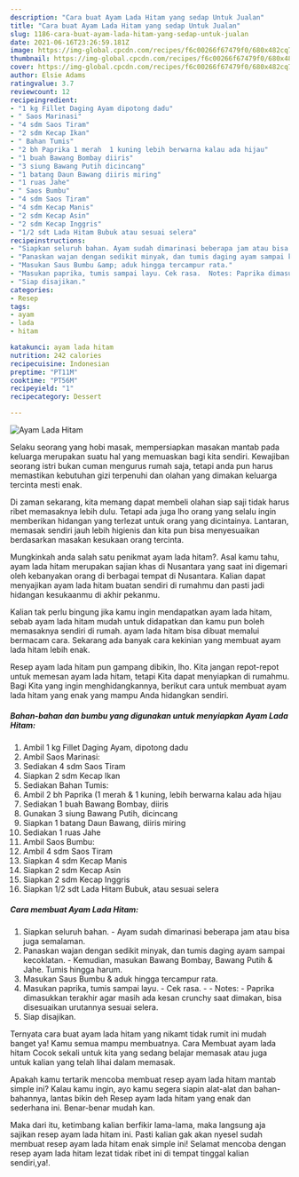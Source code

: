 ```yaml
---
description: "Cara buat Ayam Lada Hitam yang sedap Untuk Jualan"
title: "Cara buat Ayam Lada Hitam yang sedap Untuk Jualan"
slug: 1186-cara-buat-ayam-lada-hitam-yang-sedap-untuk-jualan
date: 2021-06-16T23:26:59.181Z
image: https://img-global.cpcdn.com/recipes/f6c00266f67479f0/680x482cq70/ayam-lada-hitam-foto-resep-utama.jpg
thumbnail: https://img-global.cpcdn.com/recipes/f6c00266f67479f0/680x482cq70/ayam-lada-hitam-foto-resep-utama.jpg
cover: https://img-global.cpcdn.com/recipes/f6c00266f67479f0/680x482cq70/ayam-lada-hitam-foto-resep-utama.jpg
author: Elsie Adams
ratingvalue: 3.7
reviewcount: 12
recipeingredient:
- "1 kg Fillet Daging Ayam dipotong dadu"
- " Saos Marinasi"
- "4 sdm Saos Tiram"
- "2 sdm Kecap Ikan"
- " Bahan Tumis"
- "2 bh Paprika 1 merah  1 kuning lebih berwarna kalau ada hijau"
- "1 buah Bawang Bombay diiris"
- "3 siung Bawang Putih dicincang"
- "1 batang Daun Bawang diiris miring"
- "1 ruas Jahe"
- " Saos Bumbu"
- "4 sdm Saos Tiram"
- "4 sdm Kecap Manis"
- "2 sdm Kecap Asin"
- "2 sdm Kecap Inggris"
- "1/2 sdt Lada Hitam Bubuk atau sesuai selera"
recipeinstructions:
- "Siapkan seluruh bahan. Ayam sudah dimarinasi beberapa jam atau bisa juga semalaman."
- "Panaskan wajan dengan sedikit minyak, dan tumis daging ayam sampai kecoklatan. Kemudian, masukan Bawang Bombay, Bawang Putih &amp; Jahe. Tumis hingga harum."
- "Masukan Saus Bumbu &amp; aduk hingga tercampur rata."
- "Masukan paprika, tumis sampai layu. Cek rasa.  Notes: Paprika dimasukkan terakhir agar masih ada kesan crunchy saat dimakan, bisa disesuaikan urutannya sesuai selera."
- "Siap disajikan."
categories:
- Resep
tags:
- ayam
- lada
- hitam

katakunci: ayam lada hitam 
nutrition: 242 calories
recipecuisine: Indonesian
preptime: "PT11M"
cooktime: "PT56M"
recipeyield: "1"
recipecategory: Dessert

---
```



![Ayam Lada Hitam](https://img-global.cpcdn.com/recipes/f6c00266f67479f0/680x482cq70/ayam-lada-hitam-foto-resep-utama.jpg)

Selaku seorang yang hobi masak, mempersiapkan masakan mantab pada keluarga merupakan suatu hal yang memuaskan bagi kita sendiri. Kewajiban seorang istri bukan cuman mengurus rumah saja, tetapi anda pun harus memastikan kebutuhan gizi terpenuhi dan olahan yang dimakan keluarga tercinta mesti enak.

Di zaman  sekarang, kita memang dapat membeli olahan siap saji tidak harus ribet memasaknya lebih dulu. Tetapi ada juga lho orang yang selalu ingin memberikan hidangan yang terlezat untuk orang yang dicintainya. Lantaran, memasak sendiri jauh lebih higienis dan kita pun bisa menyesuaikan berdasarkan masakan kesukaan orang tercinta. 



Mungkinkah anda salah satu penikmat ayam lada hitam?. Asal kamu tahu, ayam lada hitam merupakan sajian khas di Nusantara yang saat ini digemari oleh kebanyakan orang di berbagai tempat di Nusantara. Kalian dapat menyajikan ayam lada hitam buatan sendiri di rumahmu dan pasti jadi hidangan kesukaanmu di akhir pekanmu.

Kalian tak perlu bingung jika kamu ingin mendapatkan ayam lada hitam, sebab ayam lada hitam mudah untuk didapatkan dan kamu pun boleh memasaknya sendiri di rumah. ayam lada hitam bisa dibuat memalui bermacam cara. Sekarang ada banyak cara kekinian yang membuat ayam lada hitam lebih enak.

Resep ayam lada hitam pun gampang dibikin, lho. Kita jangan repot-repot untuk memesan ayam lada hitam, tetapi Kita dapat menyiapkan di rumahmu. Bagi Kita yang ingin menghidangkannya, berikut cara untuk membuat ayam lada hitam yang enak yang mampu Anda hidangkan sendiri.

<!--inarticleads1-->

##### Bahan-bahan dan bumbu yang digunakan untuk menyiapkan Ayam Lada Hitam:

1. Ambil 1 kg Fillet Daging Ayam, dipotong dadu
1. Ambil  Saos Marinasi:
1. Sediakan 4 sdm Saos Tiram
1. Siapkan 2 sdm Kecap Ikan
1. Sediakan  Bahan Tumis:
1. Ambil 2 bh Paprika (1 merah &amp; 1 kuning, lebih berwarna kalau ada hijau
1. Sediakan 1 buah Bawang Bombay, diiris
1. Gunakan 3 siung Bawang Putih, dicincang
1. Siapkan 1 batang Daun Bawang, diiris miring
1. Sediakan 1 ruas Jahe
1. Ambil  Saos Bumbu:
1. Ambil 4 sdm Saos Tiram
1. Siapkan 4 sdm Kecap Manis
1. Siapkan 2 sdm Kecap Asin
1. Siapkan 2 sdm Kecap Inggris
1. Siapkan 1/2 sdt Lada Hitam Bubuk, atau sesuai selera




<!--inarticleads2-->

##### Cara membuat Ayam Lada Hitam:

1. Siapkan seluruh bahan. - Ayam sudah dimarinasi beberapa jam atau bisa juga semalaman.
1. Panaskan wajan dengan sedikit minyak, dan tumis daging ayam sampai kecoklatan. - Kemudian, masukan Bawang Bombay, Bawang Putih &amp; Jahe. Tumis hingga harum.
1. Masukan Saus Bumbu &amp; aduk hingga tercampur rata.
1. Masukan paprika, tumis sampai layu. - Cek rasa. -  - Notes: - Paprika dimasukkan terakhir agar masih ada kesan crunchy saat dimakan, bisa disesuaikan urutannya sesuai selera.
1. Siap disajikan.




Ternyata cara buat ayam lada hitam yang nikamt tidak rumit ini mudah banget ya! Kamu semua mampu membuatnya. Cara Membuat ayam lada hitam Cocok sekali untuk kita yang sedang belajar memasak atau juga untuk kalian yang telah lihai dalam memasak.

Apakah kamu tertarik mencoba membuat resep ayam lada hitam mantab simple ini? Kalau kamu ingin, ayo kamu segera siapin alat-alat dan bahan-bahannya, lantas bikin deh Resep ayam lada hitam yang enak dan sederhana ini. Benar-benar mudah kan. 

Maka dari itu, ketimbang kalian berfikir lama-lama, maka langsung aja sajikan resep ayam lada hitam ini. Pasti kalian gak akan nyesel sudah membuat resep ayam lada hitam enak simple ini! Selamat mencoba dengan resep ayam lada hitam lezat tidak ribet ini di tempat tinggal kalian sendiri,ya!.

